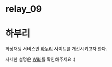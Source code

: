 # relay_09

# 하부리

화상채팅 서비스인 [하두리](https://namu.wiki/w/%ED%95%98%EB%91%90%EB%A6%AC) 사이트를 개선시키고자 한다.

자세한 설명은 [Wiki](https://github.com/boostcamp-2020/relay_09/wiki/%ED%95%98%EB%B6%80%EB%A6%AC-Wiki)를 확인해주세요 :)
